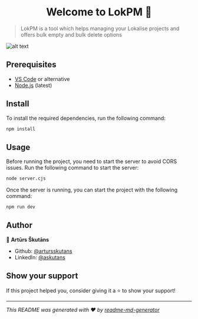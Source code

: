 <h1 align="center">Welcome to LokPM 👋</h1>
<p>
</p>

> LokPM is a tool which helps managing your Lokalise projects and offers bulk empty and bulk delete options

![alt text](https://i.ibb.co/q92t8Fx/Screenshot-2023-07-19-at-16-46-34-Lok-PM.png)

## Prerequisites

- [VS Code](https://code.visualstudio.com/) or alternative
- [Node.js](https://nodejs.org/en) (latest)

## Install

To install the required dependencies, run the following command:

```sh
npm install
```

## Usage

Before running the project, you need to start the server to avoid CORS issues. Run the following command to start the server:

```sh
node server.cjs
```

Once the server is running, you can start the project with the following command:

```sh
npm run dev
```

## Author

👤 **Artūrs Škutāns**

- Github: [@artursskutans](https://github.com/artursskutans)
- LinkedIn: [@askutans](https://linkedin.com/in/askutans)

## Show your support

If this project helped you, consider giving it a ⭐️ to show your support!

---

_This README was generated with ❤️ by [readme-md-generator](https://github.com/kefranabg/readme-md-generator)_
